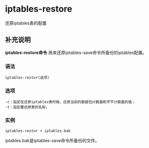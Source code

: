 iptables-restore
===

还原iptables表的配置

## 补充说明

**iptables-restore命令** 用来还原iptables-save命令所备份的iptables配置。

###  语法

```
iptables-restor(选项)
```

###  选项

```
-c：指定在还原iptables表时候，还原当前的数据包计数器和字节计数器的值；
-t：指定要还原表的名称。
```

###  实例

```
iptables-restor < iptables.bak
```

iptables.bak是iptables-save命令所备份的文件。


<!-- Linux命令行搜索引擎：https://jaywcjlove.github.io/linux-command/ -->